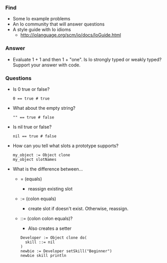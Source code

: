 ### Find
- Some Io example problems
- An Io community that will answer questions
- A style guide with Io idioms
  - http://iolanguage.org/scm/io/docs/IoGuide.html

### Answer

- Evaluate 1 + 1 and then 1 + "one". Is Io strongly typed or weakly typed? Support your answer with code.

### Questions

- Is 0 true or false?

  `0 == true # true`

- What about the empty string?

  `"" == true # false `

- Is nil true or false?

  `nil == true # false`

- How can you tell what slots a prototype supports?

  ```
  my_object := Object clone
  my_object slotNames
  ```

- What is the difference between...
  - = (equals)
    - reassign existing slot
  - := (colon equals)
    - create slot if doesn't exist. Otherwise, reassign.
  - ::= (colon colon equals)?
    - Also creates a setter

    ```
    Developer := Object clone do(
      skill ::= nil
    )
    newbie := Developer setSkill("Beginner")
    newbie skill println
    ```
